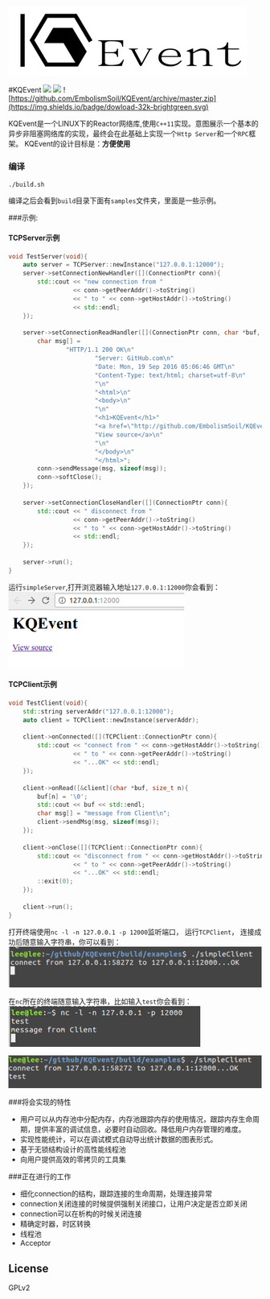 ![](doc/KQLogoLong.png)

#KQEvent
![](https://img.shields.io/badge/version-v1.0-blue.svg) ![](https://img.shields.io/badge/build-passing-brightgreen.svg) ![https://github.com/EmbolismSoil/KQEvent/archive/master.zip](https://img.shields.io/badge/dowload-32k-brightgreen.svg)

KQEvent是一个LINUX下的Reactor网络库,使用`C++11`实现。意图展示一个基本的异步非阻塞网络库的实现，最终会在此基础上实现一个`Http Server`和一个`RPC`框架。
KQEvent的设计目标是：**方便使用**

### 编译
``` shell
./build.sh
```
编译之后会看到`build`目录下面有`samples`文件夹，里面是一些示例。

###示例:
#### TCPServer示例
```cpp
void TestServer(void){
    auto server = TCPServer::newInstance("127.0.0.1:12000");
    server->setConnectionNewHandler([](ConnectionPtr conn){
        std::cout << "new connection from "
                  << conn->getPeerAddr()->toString()
                  << " to " << conn->getHostAddr()->toString()
                  << std::endl;
    });

    server->setConnectionReadHandler([](ConnectionPtr conn, char *buf, size_t len){
        char msg[] =
                "HTTP/1.1 200 OK\n"
                        "Server: GitHub.com\n"
                        "Date: Mon, 19 Sep 2016 05:06:46 GMT\n"
                        "Content-Type: text/html; charset=utf-8\n"
                        "\n"
                        "<html>\n"
                        "<body>\n"
                        "\n"
                        "<h1>KQEvent</h1>"
                        "<a href=\"http://github.com/EmbolismSoil/KQEvent\">\n"
                        "View source</a>\n"
                        "\n"
                        "</body>\n"
                        "</html>";
        conn->sendMessage(msg, sizeof(msg));
        conn->softClose();
    });

    server->setConnectionCloseHandler([](ConnectionPtr conn){
        std::cout << " disconnect from "
                  << conn->getPeerAddr()->toString()
                  << " to " << conn->getHostAddr()->toString()
                  << std::endl;
    });

    server->run();
}
```
运行`simpleServer`,打开浏览器输入地址`127.0.0.1:12000`你会看到：
![](doc/TCPServer_sample.png)

#### TCPClient示例
```cpp
void TestClient(void){
    std::string serverAddr("127.0.0.1:12000");
    auto client = TCPClient::newInstance(serverAddr);

    client->onConnected([](TCPClient::ConnectionPtr conn){
        std::cout << "connect from " << conn->getHostAddr()->toString()
                  << " to " << conn->getPeerAddr()->toString()
                  << "...OK" << std::endl;
    });

    client->onRead([&client](char *buf, size_t n){
        buf[n] = '\0';
        std::cout << buf << std::endl;
        char msg[] = "message from Client\n";
        client->sendMsg(msg, sizeof(msg));
    });

    client->onClose([](TCPClient::ConnectionPtr conn){
        std::cout << "disconnect from " << conn->getHostAddr()->toString()
                  << " to " << conn->getPeerAddr()->toString()
                  << "...OK" << std::endl;
        ::exit(0);
    });

    client->run();
}
```
打开终端使用`nc -l -n 127.0.0.1 -p 12000`监听端口， 运行`TCPClient`， 连接成功后随意输入字符串，你可以看到：
![](doc/simpleClient_OK.png)

在`nc`所在的终端随意输入字符串，比如输入`test`你会看到：
![](doc/simpleClient_nc.png)

![](doc/simpleClient_client.png)

###将会实现的特性
- 用户可以从内存池中分配内存，内存池跟踪内存的使用情况，跟踪内存生命周期，提供丰富的调试信息，必要时自动回收。降低用户内存管理的难度。
- 实现性能统计，可以在调试模式自动导出统计数据的图表形式。
- 基于无锁结构设计的高性能线程池
- 向用户提供高效的零拷贝的工具集

###正在进行的工作
- 细化connection的结构，跟踪连接的生命周期，处理连接异常
 - connection关闭连接的时候提供强制关闭接口，让用户决定是否立即关闭
 - connection可以在析构的时候关闭连接
- 精确定时器，时区转换
- 线程池
- Acceptor

## License
GPLv2
